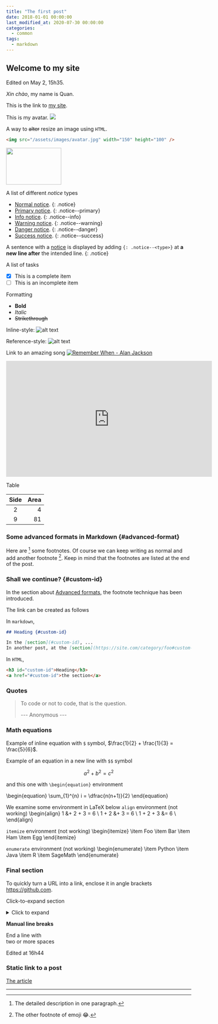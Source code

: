 ```yaml
---
title: "The first post"
date: 2018-01-01 00:00:00
last_modified_at: 2020-07-30 00:00:00
categories:
  - common
tags:
  - markdown
---
```



## Welcome to my site

Edited on May 2, 15h35.

_Xin chào_, my name is Quan.

This is the link to [my site](https://quanhoang-pm.github.io/).

This is my avatar. ![](/assets/images/avatar.jpg)

A way to ~~alter~~ resize an image using `HTML`.
```html
<img src="/assets/images/avatar.jpg" width="150" height="100" />
```
<img src="/assets/images/avatar.jpg" width="150" height="100" />

<!--
multiple lines comment
-->

A list of different *notice* types
- [Normal notice](#).
{: .notice}
- [Primary notice](#).
{: .notice--primary}
- [Info notice](#).
{: .notice--info}
- [Warning notice](#).
{: .notice--warning}
- [Danger notice](#).
{: .notice--danger}
- [Success notice](#).
{: .notice--success}

A sentence with a [notice](#) is displayed by adding `{: .notice--<type>}` at **a new line after** the intended line.
{: .notice}


A list of tasks

- [x] This is a complete item
- [ ] This is an incomplete item

Formatting
- **Bold**
- *Italic*
- ~~Strikethrough~~


Inline-style:
![alt text](/assets/images/avatar.jpg)

Reference-style:
![alt text][logo]

[logo]: /assets/images/avatar.jpg

Link to an amazing song [![Remember When - Alan Jackson](/assets/images/avatar.jpg)](https://www.youtube.com/watch?v=TOmZ66lIzJA)

<iframe width="560" height="315" src="https://www.youtube.com/embed/N4o0qnSeVQQ" title="YouTube video player" frameborder="0" allow="accelerometer; autoplay; clipboard-write; encrypted-media; gyroscope; picture-in-picture" allowfullscreen></iframe>


Table

| Side | Area |
|:----:|-----:|
|  2   |    4 |
|  9   |   81 |

### Some advanced formats in Markdown {#advanced-format}


Here are [^footnote] some footnotes. Of course we can keep writing as normal and add another footnote [^1]. Keep in mind that the footnotes are listed at the end of the post.

### Shall we continue? {#custom-id}

In the section about [Advanced formats](#advanced-format), the footnote technique has been introduced.

The link can be created as follows

In `markdown`,
```markdown
## Heading {#custom-id}

In the [section](#custom-id), ...
In another post, at the [section](https://site.com/category/foo#custom-id)
```

In `HTML`,
```html
<h3 id="custom-id">Heading</h3>
<a href="#custom-id">the section</a>
```

### Quotes

> To code or not to code, that is the question.
>
> --- Anonymous ---

### Math equations

Example of inline equation with `$` symbol, $\frac{1}{2} + \frac{1}{3} = \frac{5}{6}$.

Example of an equation in a new line with `$$` symbol

$$ a^2 + b^2 = c^2$$

and this one with `\begin{equation}` environment

\begin{equation}
  \sum_{1}^{n} i = \dfrac{n(n+1)}{2}
\end{equation}

We examine some environment in LaTeX below
`align` environment (not working)
\begin{align}
  1 &+ 2 + 3 = 6 \\
  1 + 2 &+ 3 = 6 \\
  1 + 2 + 3 &= 6 \\
\end{align}

`itemize` environment (not working)
\begin{itemize}
  \item Foo
  \item Bar
  \item Ham
  \item Egg
\end{itemize}

`enumerate` environment (not working)
\begin{enumerate}
  \item Python
  \item Java
  \item R
  \item SageMath
\end{enumerate}


### Final section

To quickly turn a URL into a link, enclose it in angle brackets <https://github.com>.

Click-to-expand section
<details>
<summary>Click to expand</summary>
This is hidden
Cannot render an image using markdown syntax here.
![image](/assets/images/avatar.jpg)
</details>

**Manual line breaks**

End a line with  
two or more spaces

Edited at 16h44

### Static link to a post
[The article](/the-shortest-infinite-program-in-Python/)

---

[^footnote]: The detailed description in one paragraph.

[^1]: The other footnote of emoji :joy:.
